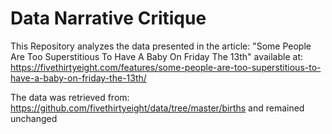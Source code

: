 # Data Narrative Critique
This Repository analyzes the data presented in the article: "Some People Are Too Superstitious To Have A Baby On Friday The 13th"
available at: https://fivethirtyeight.com/features/some-people-are-too-superstitious-to-have-a-baby-on-friday-the-13th/

The data was retrieved from:
https://github.com/fivethirtyeight/data/tree/master/births
and remained unchanged

